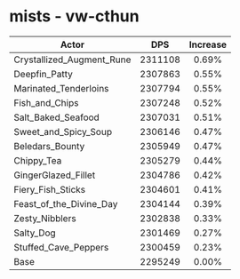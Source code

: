 # mists - vw-cthun
| Actor | DPS | Increase |
|---|:---:|:---:|
|Crystallized_Augment_Rune|2311108|0.69%|
|Deepfin_Patty|2307863|0.55%|
|Marinated_Tenderloins|2307794|0.55%|
|Fish_and_Chips|2307248|0.52%|
|Salt_Baked_Seafood|2307031|0.51%|
|Sweet_and_Spicy_Soup|2306146|0.47%|
|Beledars_Bounty|2305949|0.47%|
|Chippy_Tea|2305279|0.44%|
|GingerGlazed_Fillet|2304786|0.42%|
|Fiery_Fish_Sticks|2304601|0.41%|
|Feast_of_the_Divine_Day|2304144|0.39%|
|Zesty_Nibblers|2302838|0.33%|
|Salty_Dog|2301469|0.27%|
|Stuffed_Cave_Peppers|2300459|0.23%|
|Base|2295249|0.00%|
